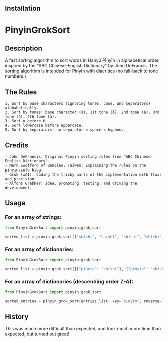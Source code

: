 ## Installation

# PinyinGrokSort

## Description

A fast sorting algorithm to sort words in Hànyǔ Pīnyīn in alphabetical order, inspired by the "ABC Chinese-English Dictionary" by John DeFrancis. The sorting algorithm is intended for Pīnyīn with diacritics (no fall-back to tone numbers.)

## The Rules

    1. Sort by base characters (ignoring tones, case, and separators) alphabetically.
    2. Sort by tones: base character (a), 1st tone (ā), 2nd tone (á), 3rd tone (ǎ), 4th tone (à).
    3. Sort u before ü.
    4. Sort lowercase before uppercase.
    5. Sort by separators: no separator < space < hyphen.


## Credits

    - John DeFrancis: Original Pinyin sorting rules from "ABC Chinese-English Dictionary".
    - Mark Swofford of Banqiao, Taiwan: Explaining the rules on the pinyin.info blog.
    - Grok (xAI): Coding the tricky parts of the implementation with flair and precision.
    - Alfons Grabher: Idea, prompting, testing, and driving the development.

## Usage

### For an array of strings: 
    
```python
from PinyinGrokSort import pinyin_grok_sort

sorted_list = pinyin_grok_sort(["shíshī", "shíshì", "shǐshī", "shìshī", "shīshi", "shīshī", "shīshí", "shīshǐ", "shīshì"])
```

### For an array of dictionaries:

```python
from PinyinGrokSort import pinyin_grok_sort

sorted_list = pinyin_grok_sort([{"pinyin": "shíshī"}, {"pinyin": "shīshi"}], key="pinyin")
```


### For an array of dictionaries (descending order Z-A):

```python
from PinyinGrokSort import pinyin_grok_sort

sorted_entries = pinyin_grok_sort(entries_list, key="pinyin", reverse=True)
```

## History

This was much more difficult than expected, and took much more time than expected, but turned out great!
